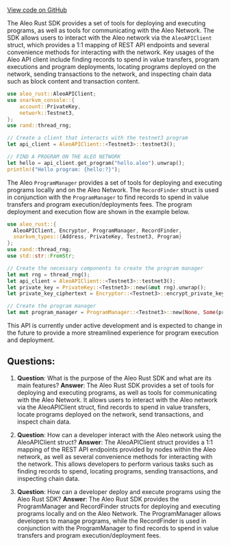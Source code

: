 [View code on GitHub](https://github.com/AleoHQ/aleo/rust/src/lib.rs)

The Aleo Rust SDK provides a set of tools for deploying and executing programs, as well as tools for communicating with the Aleo Network. The SDK allows users to interact with the Aleo network via the `AleoAPIClient` struct, which provides a 1:1 mapping of REST API endpoints and several convenience methods for interacting with the network. Key usages of the Aleo API client include finding records to spend in value transfers, program executions and program deployments, locating programs deployed on the network, sending transactions to the network, and inspecting chain data such as block content and transaction content.

```rust
use aleo_rust::AleoAPIClient;
use snarkvm_console::{
    account::PrivateKey,
    network::Testnet3,
};
use rand::thread_rng;

// Create a client that interacts with the testnet3 program
let api_client = AleoAPIClient::<Testnet3>::testnet3();

// FIND A PROGRAM ON THE ALEO NETWORK
let hello = api_client.get_program("hello.aleo").unwrap();
println!("Hello program: {hello:?}");
```

The Aleo `ProgramManager` provides a set of tools for deploying and executing programs locally and on the Aleo Network. The `RecordFinder` struct is used in conjunction with the `ProgramManager` to find records to spend in value transfers and program execution/deployments fees. The program deployment and execution flow are shown in the example below.

```rust
use aleo_rust::{
  AleoAPIClient, Encryptor, ProgramManager, RecordFinder,
  snarkvm_types::{Address, PrivateKey, Testnet3, Program}
};
use rand::thread_rng;
use std::str::FromStr;

// Create the necessary components to create the program manager
let mut rng = thread_rng();
let api_client = AleoAPIClient::<Testnet3>::testnet3();
let private_key = PrivateKey::<Testnet3>::new(&mut rng).unwrap();
let private_key_ciphertext = Encryptor::<Testnet3>::encrypt_private_key_with_secret(&private_key, "password").unwrap();

// Create the program manager
let mut program_manager = ProgramManager::<Testnet3>::new(None, Some(private_key_ciphertext), Some(api_client), None).unwrap();
```

This API is currently under active development and is expected to change in the future to provide a more streamlined experience for program execution and deployment.
## Questions: 
 1. **Question**: What is the purpose of the Aleo Rust SDK and what are its main features?
   **Answer**: The Aleo Rust SDK provides a set of tools for deploying and executing programs, as well as tools for communicating with the Aleo Network. It allows users to interact with the Aleo network via the AleoAPIClient struct, find records to spend in value transfers, locate programs deployed on the network, send transactions, and inspect chain data.

2. **Question**: How can a developer interact with the Aleo network using the AleoAPIClient struct?
   **Answer**: The AleoAPIClient struct provides a 1:1 mapping of the REST API endpoints provided by nodes within the Aleo network, as well as several convenience methods for interacting with the network. This allows developers to perform various tasks such as finding records to spend, locating programs, sending transactions, and inspecting chain data.

3. **Question**: How can a developer deploy and execute programs using the Aleo Rust SDK?
   **Answer**: The Aleo Rust SDK provides the ProgramManager and RecordFinder structs for deploying and executing programs locally and on the Aleo Network. The ProgramManager allows developers to manage programs, while the RecordFinder is used in conjunction with the ProgramManager to find records to spend in value transfers and program execution/deployment fees.